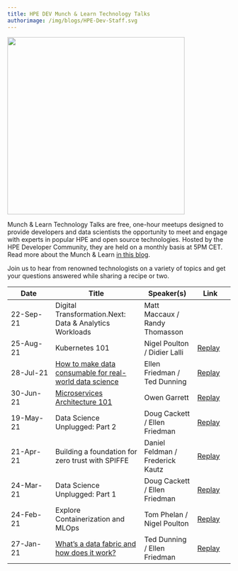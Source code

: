 ```yaml
---
title: HPE DEV Munch & Learn Technology Talks
authorimage: /img/blogs/HPE-Dev-Staff.svg
---
```

<img src="/img/skillup/MunchandLearn.svg" width="400">

Munch & Learn Technology Talks are free, one-hour meetups designed to provide developers and data scientists the opportunity to meet and engage with experts in popular HPE and open source technologies. Hosted by the HPE Developer Community, they are held on a monthly basis at 5PM CET. Read more about the Munch & Learn <a href="https://developer.hpe.com/blog/hpe-dev-launches-its-munch-learn-technical-talks" target="_blank">in this blog</a>.

Join us to hear from renowned technologists on a variety of topics and get your questions answered while sharing a recipe or two.

| &nbsp;&nbsp;&nbsp;&nbsp;&nbsp;Date&nbsp;&nbsp;&nbsp;&nbsp;&nbsp;&nbsp; | Title                                                                                                                                                                | Speaker(s)                       | &nbsp;&nbsp;&nbsp;Link&nbsp;&nbsp;&nbsp;&nbsp;&nbsp; |
| ---------------------------------------------------------------------- | -------------------------------------------------------------------------------------------------------------------------------------------------------------------- | -------------------------------- | ---------------------------------------------------- |
| 22-Sep-21                                                              | Digital Transformation.Next: Data & Analytics Workloads                                                                                                              | Matt Maccaux / Randy Thomasson   |                                                      |
| 25-Aug-21                                                              | Kubernetes 101                                                                                                                                                       | Nigel Poulton / Didier Lalli     | [Replay](https://youtu.be/PWVJKK1obKQ)               |
| 28-Jul-21                                                              | [How to make data consumable for real-world data science](https://hpe-developer-portal.s3.amazonaws.com/uploads/media/2021/7/HPE-Munch-and-Learn-7-28-july-2021.pdf) | Ellen Friedman / Ted Dunning     | [Replay](https://youtu.be/4WKjRqflF7M)               |
| 30-Jun-21                                                              | [Microservices Architecture 101](https://hpe-developer-portal.s3.amazonaws.com/uploads/media/2021/4/fundamentals-of-microservices-1625131973756.pdf)                 | Owen Garrett                     | [Replay](https://youtu.be/qyyxQU37ZyQ)               |
| 19-May-21                                                              | Data Science Unplugged: Part 2                                                                                                                                       | Doug Cackett / Ellen Friedman    | [Replay](https://youtu.be/Va4tSr__Yok)               |
| 21-Apr-21                                                              | Building a foundation for zero trust with SPIFFE                                                                                                                     | Daniel Feldman / Frederick Kautz | [Replay](https://vimeo.com/541563205)                |
| 24-Mar-21                                                              | Data Science Unplugged: Part 1                                                                                                                                       | Doug Cackett / Ellen Friedman    | [Replay](https://youtu.be/Inh6eXM0EbA)               |
| 24-Feb-21                                                              | Explore Containerization and MLOps                                                                                                                                   | Tom Phelan / Nigel Poulton       | [Replay](https://youtu.be/9PvKpe7yMpI)               |
| 27-Jan-21                                                              | [What’s a data fabric and how does it work?](https://hpe-developer-portal.s3.amazonaws.com/uploads/media/2020/12/munch-and-learn-dunning-1611939333032.pdf)          | Ted Dunning / Ellen Friedman     | [Replay](https://youtu.be/qi6sTvu8osk)               |